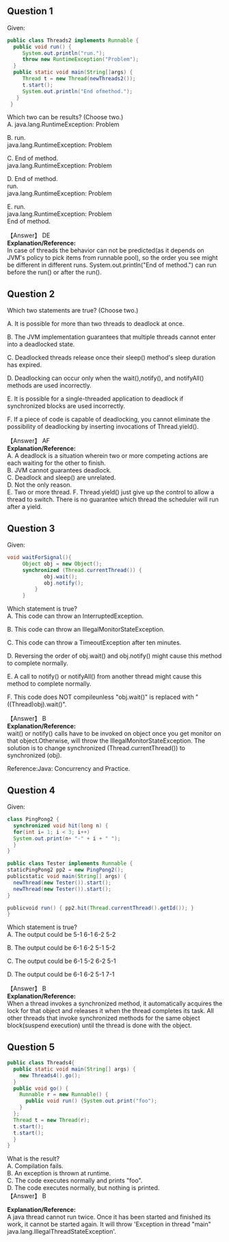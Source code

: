## Question 1
Given:  
```Java
public class Threads2 implements Runnable {
  public void run() {
     System.out.println("run.");
     throw new RuntimeException("Problem");
  }
  public static void main(String[]args) {
     Thread t = new Thread(newThreads2());
     t.start();
     System.out.println("End ofmethod.");
   }
 }
```
 Which two can be results? (Choose two.)  
 A. java.lang.RuntimeException: Problem  
 
 B. run.  
    java.lang.RuntimeException: Problem  
    
 C. End of method.  
    java.lang.RuntimeException: Problem  
    
 D. End of method.  
    run.  
    java.lang.RuntimeException: Problem  
    
 E. run.  
    java.lang.RuntimeException: Problem  
    End of method.  

【Answer】 DE  
**Explanation/Reference:**  
In case of threads the behavior can not be predicted(as it depends on JVM's policy to pick items from runnable pool), so the order you see might be different in different runs. System.out.println("End of method.") can run before the run() or after the run().  

## Question 2

Which two statements are true? (Choose two.)  

A. It is possible for more than two threads to deadlock at once.  

B. The JVM implementation guarantees that multiple threads cannot enter into a deadlocked state.  

C. Deadlocked threads release once their sleep() method's sleep duration has expired.  

D. Deadlocking can occur only when the wait(),notify(), and notifyAll() methods are used incorrectly.  

E. It is possible for a single-threaded application to deadlock if synchronized blocks are used incorrectly.  

F. If a piece of code is capable of deadlocking, you cannot eliminate the possibility of deadlocking by inserting invocations of Thread.yield().  

【Answer】 AF  
**Explanation/Reference:**  
A. A deadlock is a situation wherein two or more competing actions are each waiting for the other to finish.  
B. JVM cannot guarantees deadlock.  
C. Deadlock and sleep() are unrelated.  
D. Not the only reason.  
E. Two or more thread.
F. Thread.yield() just give up the control to allow a thread to switch. There is no guarantee which thread the scheduler will run after a yield.  

## Question 3
Given:
```java
void waitForSignal(){
     Object obj = new Object();
     synchronized (Thread.currentThread()) {
            obj.wait();
            obj.notify();
         }
     }
```
Which statement is true?  
A. This code can throw an InterruptedException.  

B. This code can throw an IllegalMonitorStateException.  

C. This code can throw a TimeoutException after ten minutes.  

D. Reversing the order of obj.wait() and obj.notify() might cause this method to complete normally.  

E. A call to notify() or notifyAll() from another thread might cause this method to complete normally.  

F. This code does NOT compileunless "obj.wait()" is replaced with "((Thread)obj).wait()".  

【Answer】 B  
**Explanation/Reference:**  
wait() or notify() calls have to be invoked on object once you get monitor on that object.Otherwise, will throw the IllegalMonitorStateException. The solution is to change synchronized (Thread.currentThread()) to synchronized (obj).  


Reference:Java: Concurrency and Practice.

## Question 4
Given:  
```java
class PingPong2 {  
  synchronized void hit(long n) {
  for(int i= 1; i < 3; i++)
  System.out.print(n+ "-" + i + " ");
  }
}

public class Tester implements Runnable {
staticPingPong2 pp2 = new PingPong2();
publicstatic void main(String[] args) {
  newThread(new Tester()).start();
  newThread(new Tester()).start();
}

publicvoid run() { pp2.hit(Thread.currentThread().getId()); }
}
```
Which statement is true?  
A. The output could be 5-1 6-1 6-2 5-2  

B. The output could be 6-1 6-2 5-1 5-2  

C. The output could be 6-1 5-2 6-2 5-1  

D. The output could be 6-1 6-2 5-1 7-1  

【Answer】 B  
**Explanation/Reference:**  
When a thread invokes a synchronized method, it automatically acquires the lock for that object and releases it when the thread completes its task. All other threads that invoke synchronized methods for the same object block(suspend execution) until the thread is done with the object.  

## Question 5
```java
public class Threads4{
  public static void main(String[] args) {
    new Threads4().go();
  }
  public void go() {
    Runnable r = new Runnable() {
      public void run() {System.out.print("foo");
    }
  };
  Thread t = new Thread(r);
  t.start();
  t.start();
  }
}
```
 What is the result?  
 A. Compilation fails.  
 B. An exception is thrown at runtime.  
 C. The code executes normally and prints "foo".  
 D. The code executes normally, but nothing is printed.  
【Answer】 B  

**Explanation/Reference:**  
A java thread cannot run twice. Once it has been started and finished its work, it cannot be started again. It will throw 'Exception in thread "main" java.lang.IllegalThreadStateException'.  


